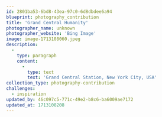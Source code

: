 ```yaml
---
id: 2801ba53-6bd8-43ea-97c0-6d8dbdee6a94
blueprint: photography_contribution
title: 'Grand Central Humanity'
photographer_name: unknown
photographer_website: 'Bing Image'
image: image-1713108060.jpeg
description:
  -
    type: paragraph
    content:
      -
        type: text
        text: 'Grand Central Station, New York City, USA'
collection_type: photography-contribution
challenges:
  - inspiration
updated_by: 46c097c5-771c-49e2-b8c6-ba6009ae7172
updated_at: 1713108208
---
```

